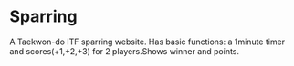 # Sparring
A Taekwon-do ITF sparring website. Has basic functions: a 1minute timer and scores(+1,+2,+3) for 2 players.Shows winner and points.
